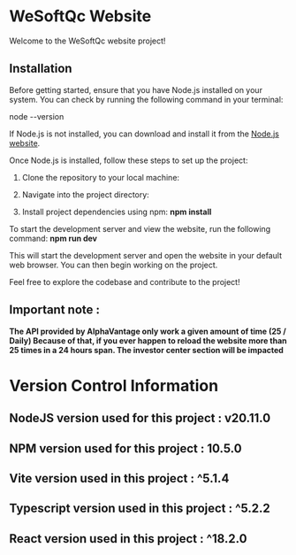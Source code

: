 # WeSoftQc Website

Welcome to the WeSoftQc website project!

## Installation

Before getting started, ensure that you have Node.js installed on your system. You can check by running the following command in your terminal:

node --version

If Node.js is not installed, you can download and install it from the [Node.js website](https://nodejs.org/).

Once Node.js is installed, follow these steps to set up the project:

1. Clone the repository to your local machine:

2. Navigate into the project directory:

3. Install project dependencies using npm: **npm install**

To start the development server and view the website, run the following command: **npm run dev**


This will start the development server and open the website in your default web browser. You can then begin working on the project.

Feel free to explore the codebase and contribute to the project!

## Important note : 

**The API provided by AlphaVantage only work a given amount of time (25 / Daily) Because of that, if you ever happen to reload the website more than 25 times in a 24 hours span. The investor center section will be impacted**


# Version Control Information 

## NodeJS version used for this project : v20.11.0
## NPM version used for this project : 10.5.0
## Vite version used in this project : ^5.1.4
## Typescript version used in this project : ^5.2.2
## React version used in this project : ^18.2.0
